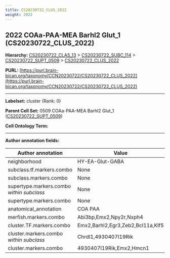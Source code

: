 ```yaml
---
title: CS20230722_CLUS_2022
weight: 2022
---
```

## 2022 COAa-PAA-MEA Barhl2 Glut_1 (CS20230722_CLUS_2022)
<b>Hierarchy: </b>
[CS20230722_CLAS_13](../CS20230722_CLAS_13) >
[CS20230722_SUBC_114](../CS20230722_SUBC_114) >
[CS20230722_SUPT_0509](../CS20230722_SUPT_0509) >
[CS20230722_CLUS_2022](../CS20230722_CLUS_2022)

**PURL:** [https://purl.brain-bican.org/taxonomy/CCN20230722/CS20230722_CLUS_2022](https://purl.brain-bican.org/taxonomy/CCN20230722/CS20230722_CLUS_2022)

---


**Labelset:** cluster (Rank: 0)

**Parent Cell Set:** 0509 COAa-PAA-MEA Barhl2 Glut_1 ([CS20230722_SUPT_0509](../CS20230722_SUPT_0509))



**Cell Ontology Term:** 

[MARKER GENES.]: #


---

[TRANSFERRED ANNOTATIONS.]: #


[AUTHOR ANNOTATION FIELDS.]: #


**Author annotation fields:**

| Author annotation | Value |
|-------------------|-------|
|neighborhood|HY-EA-Glut-GABA|
|subclass.tf.markers.combo|None|
|subclass.markers.combo|None|
|supertype.markers.combo _within subclass_|None|
|supertype.markers.combo|None|
|anatomical_annotation|COA PAA|
|merfish.markers.combo|Abi3bp,Emx2,Npy2r,Nxph4|
|cluster.TF.markers.combo|Emx2,Barhl2,Egr3,Zeb2,Bcl11a,Klf5|
|cluster.markers.combo _within subclass_|Chrdl1,4930407I19Rik|
|cluster.markers.combo|4930407I19Rik,Emx2,Hmcn1|
